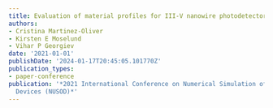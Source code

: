 ```yaml
---
title: Evaluation of material profiles for III-V nanowire photodetectors
authors:
- Cristina Martinez-Oliver
- Kirsten E Moselund
- Vihar P Georgiev
date: '2021-01-01'
publishDate: '2024-01-17T20:45:05.101770Z'
publication_types:
- paper-conference
publication: '*2021 International Conference on Numerical Simulation of Optoelectronic
  Devices (NUSOD)*'
---
```

